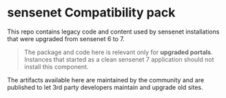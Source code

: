 # sensenet Compatibility pack
This repo contains legacy code and content used by sensenet installations that were upgraded from sensenet 6 to 7.

> The package and code here is relevant only for **upgraded portals**. Instances that started as a clean sensenet 7 application should not install this component.

The artifacts available here are maintained by the community and are published to let 3rd party developers maintain and upgrade old sites.
